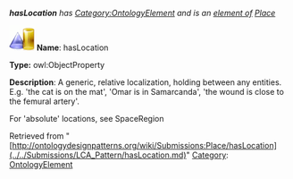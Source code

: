 ___hasLocation__ has [Category:OntologyElement](../../Category/OntologyElement.md "Category:OntologyElement") and is an [element of](../../Property/ElementOf.md "Property:ElementOf") [Place](../../Submissions/Place.md "Submissions:Place")_


  




[![ObjectProperty](../../images/thumb/c/c3/ObjectProperty.gif/45px-ObjectProperty.gif)](../../Image/ObjectProperty.gif.md "ObjectProperty")
__Name__: hasLocation 


__Type:__ owl:ObjectProperty 


__Description__: A generic, relative localization, holding between any entities. E.g. 'the cat is on the mat', 'Omar is in Samarcanda', 'the wound is close to the femural artery'.


For 'absolute' locations, see SpaceRegion 





Retrieved from "[http://ontologydesignpatterns.org/wiki/Submissions:Place/hasLocation](../../Submissions/LCA_Pattern/hasLocation.md)"
 [Category](http://ontologydesignpatterns.org/wiki/Special:Categories "Special:Categories"): [OntologyElement](../../Category/OntologyElement.md "Category:OntologyElement")